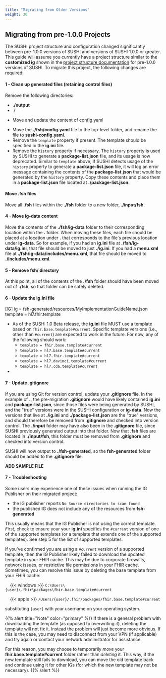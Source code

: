 ```yaml
---
title: "Migrating from Older Versions"
weight: 30
---
```


## Migrating from pre-1.0.0 Projects

The SUSHI project structure and configuration changed significantly between pre-1.0.0 versions of SUSHI and versions of SUSHI 1.0.0 or greater. This guide will assume you currently have a project structure similar to the **customized ig** shown in the [project structure documentation](/docs/sushi/project/#ig-projects) for pre-1.0.0 versions of SUSHI. To migrate this project, the following changes are required:


#### 1 - Clean up generated files (retaining control files) 

Remove the following directories:
  * **./output**
  * ./


 - Move and update the content of config.yaml
* Move the **./fsh/config.yaml** file to the top-level folder, and rename the file to **sushi-config.yaml**.
* Remove the `template` property if present. The template should be specified in the **ig.ini** file.
* Remove the `history` property if necessary. The `history` property is used by SUSHI to generate a **package-list.json** file, and its usage is now deprecated. Similar to `template` above, if SUSHI detects usage of the `history` property to generate a **package-list.json** file, it will log an error message containing the contents of the **package-list.json** that would be generated by the `history` property. Copy these contents and place them in a **package-list.json** file located at **./package-list.json**.

#### Move .fsh files
Move all **.fsh** files within the **./fsh** folder to a new folder, **./input/fsh**.

#### 4 - Move ig-data content
Move the contents of the **./fsh/ig-data** folder to their corresponding location within the **.** folder. When moving these files, each file should be placed at a location under **.** that corresponds to the file's previous location under **ig-data**. So for example, if you had an **ig.ini** file at **./fsh/ig-data/ig.ini**, that file should be moved to just **./ig.ini**. If you had a **menu.xml** file at **./fsh/ig-data/includes/menu.xml**, that file should be moved to **./includes/menu.xml**.

#### 5 - Remove fsh/ directory
At this point, all of the contents of the **./fsh** folder should have been moved out of **./fsh**, so that folder can be safely deleted.

#### 6 - Update the ig.ini file

[IG]
ig = fsh-generated/resources/MyImplementationGuideName.json
template = hl7.fhir.template


* As of the SUSHI 1.0 Beta release, the **ig.ini** file MUST use a template based on `fhir.base.template#current`. Specific template versions (i.e., other than `#current`) are expected to work in the future.  For now, any of the following should work:
  * `template = fhir.base.template#current`
  * `template = hl7.base.template#current`
  * `template = hl7.fhir.template#current`
  * `template = hl7.davinci.template#current`
  * `template = hl7.cda.template#current`
* 



#### 7 - Update .gitignore
If you are using Git for version control, update your **.gitignore** file. In the example of **.**, the pre-migration **.gitignore** would have likely contained **ig.ini** and **package-list.json**, since those files were being generated by SUSHI, and the "true" versions were in the SUSHI configuration or **ig-data**. Now the versions that live at **./ig.ini** and **./package-list.json** are the "true" versions, and should therefore be removed from **.gitignore** and checked into version control. The **./input** folder may have also been in the **.gitignore** file, since SUSHI previously generated output into that folder. Now that **.fsh** files are located in **./input/fsh**, this folder must be removed from **.gitignore** and checked into version control.

SUSHI will now output to **./fsh-generated**, so the **fsh-generated** folder should be added to the **.gitignore** file.

**ADD SAMPLE FILE**

#### 7 - Troubleshooting

Some users may experience one of these issues when running the IG Publisher on their migrated project:
* the IG publisher reports `No Source directories to scan found`
* the published IG does not include any of the resources from **fsh-generated**

This usually means that the IG Publisher is not using the correct template.  _First_, check to ensure your your **ig.ini** specifies the `#current` version of one of the supported templates (or a template that extends one of the supported templates).  See step 5 for the list of supported templates.

If you've confirmed you are using a `#current` version of a supported template, then the IG Publisher likely failed to download the updated template in your FHIR cache.  This may be due to corporate firewalls, network issues, or restrictive file permissions in your FHIR cache.  Sometimes, you can resolve this issue by deleting the base template from your FHIR cache:

&nbsp;&nbsp;&nbsp;&nbsp;{{< windows >}} `C:\Users\{user}\.fhir\packages\fhir.base.template#current`

&nbsp;&nbsp;&nbsp;&nbsp;{{< apple >}} `/Users/{user}/.fhir/packages/fhir.base.template#current`

substituting `{user}` with your username on your operating system.

{{% alert title="Note" color="primary" %}}
If there is a general problem with downloading the template (as opposed to overwriting it), deleting the template will not fix it. Instead the problem will just become more obvious. If this is the case, you may need to disconnect from your VPN (if applicable) and try again or contact your network administrator for assistance.

For this reason, you may choose to temporarily _move_ your **fhir.base.template#current** folder rather than _deleting_ it.  This way, if the new template still fails to download, you can move the old template back and continue using it for other IGs (for which the new template may not be necessary).
{{% /alert %}}
